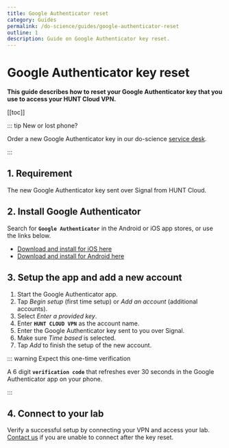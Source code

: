 ```yaml
---
title: Google Authenticator reset
category: Guides
permalink: /do-science/guides/google-authenticator-reset
outline: 1
description: Guide on Google Authenticator key reset.
---
```


# Google Authenticator key reset

**This guide describes how to reset your Google Authenticator key that you use to access your HUNT Cloud VPN.**

[[toc]]

::: tip New or lost phone?

Order a new Google Authenticator key in our do-science [service desk](/do-science/service-desk/#google-authenticator-key-reset).

:::

## 1. Requirement

The new Google Authenticator key sent over Signal from HUNT Cloud.

## 2. Install Google Authenticator

Search for **`Google Authenticator`** in the Android or iOS app stores, or use the links below.

* [Download and install for iOS here](https://apps.apple.com/us/app/google-authenticator/id388497605)
* [Download and install for Android here](https://play.google.com/store/apps/details?id=com.google.android.apps.authenticator2&hl=en)

## 3. Setup the app and add a new account

1. Start the Google Authenticator app.
2. Tap *Begin setup* (first time setup) or *Add an account* (additional accounts).
3. Select *Enter a provided key*.
4. Enter **`HUNT CLOUD VPN`** as the account name.
5. Enter the Google Authenticator key sent to you over Signal.
6. Make sure *Time based* is selected.
7. Tap *Add* to finish the setup of the new account.

::: warning Expect this one-time verification

A 6 digit **`verification code`** that refreshes ever 30 seconds in the Google Authenticator app on your phone.

:::

## 4. Connect to your lab

Verify a successful setup by connecting your VPN and access your lab. [Contact us](/contact) if you are unable to connect after the key reset.

